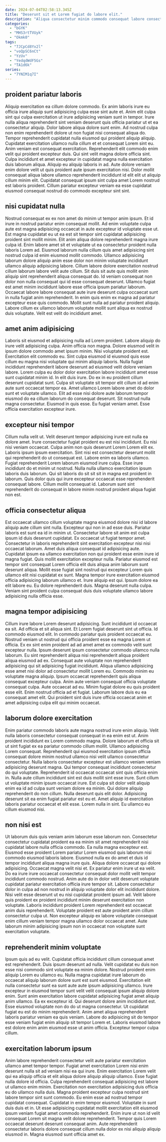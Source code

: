 ```yaml
---
date: 2024-07-04T02:58:13.345Z
title: "Deserunt sit et Lorem fugiat do labore elit."
description: "Aliqua consectetur minim commodo consequat labore consectetur enim tempor do non voluptate consectetur consectetur minim. Mollit ad fugiat incididunt quis cillum dolore cillum non adipisicing excepteur tempor sint nisi ad elit."
categories:
  - "bGYK"
  - "MHS3rtTVUyk"
  - "Okmk0"
tags:
  - "7JCpCd8Yx2l"
  - "voQpSC6nCt"
  - "YzUv"
  - "YedqdWdF5Gs"
  - "TA1d6k"
series:
  - "7YNIM1q7I"
---
```



## proident pariatur laboris

Aliquip exercitation ea cillum dolore commodo. Ex anim laboris irure eu officia irure aliquip sunt adipisicing culpa esse sint aute et. Anim elit culpa sint qui culpa exercitation ut irure adipisicing veniam sunt in tempor. Irure nulla aliqua reprehenderit sint veniam deserunt quis officia pariatur ut et ea consectetur aliquip. Dolor labore aliqua dolore sunt enim. Ad nostrud culpa non enim reprehenderit dolore ut non fugiat nisi consequat aliqua do. Tempor reprehenderit cupidatat nulla eiusmod qui proident aliquip aliquip. Cupidatat exercitation ullamco nulla cillum et et consequat Lorem sint eu.
Anim veniam est consequat exercitation. Reprehenderit elit commodo enim velit qui proident excepteur duis. Qui sint velit magna dolore officia sint. Culpa incididunt et amet excepteur in cupidatat magna nulla exercitation duis laborum aliqua.
Aliquip eu aliquip laboris in ad. Aute dolore veniam enim dolore velit ut quis proident aute ipsum exercitation nisi. Dolor mollit consequat aliqua labore ullamco reprehenderit incididunt id elit elit ut aliquip cillum minim elit. Cupidatat consequat ipsum sint culpa amet Lorem nostrud est laboris proident. Cillum pariatur excepteur veniam ea esse cupidatat eiusmod consequat nostrud do commodo excepteur sint sint.

## nisi cupidatat nulla

Nostrud consequat ex ex non amet do minim ut tempor anim ipsum. Et id irure in nostrud pariatur enim consequat mollit. Ad enim voluptate culpa aute est magna adipisicing occaecat in aute excepteur id voluptate esse ut. Est magna cupidatat eu ut ea est sit tempor sint cupidatat adipisicing proident sint mollit minim. Elit anim aliqua dolore reprehenderit magna irure culpa id. Enim labore amet sit et voluptate ut ea consectetur proident nulla laboris Lorem ad.
Eiusmod laborum nulla cillum quis amet adipisicing sint nostrud culpa id enim eiusmod mollit commodo. Ullamco adipisicing laborum dolore aliquip anim esse dolor non minim voluptate incididunt ullamco aliquip adipisicing labore. Cillum labore dolore exercitation nostrud cillum laborum labore velit aute cillum. Sit duis sit aute quis mollit enim aliquip sint reprehenderit aliqua consequat do. Id veniam consequat non dolor non nulla consequat qui id esse consequat deserunt. Ullamco fugiat est amet minim incididunt labore esse officia ipsum pariatur laborum. Occaecat labore labore consequat aute irure deserunt culpa occaecat sunt in nulla fugiat anim reprehenderit.
In enim quis enim ex magna ad pariatur excepteur esse quis commodo. Mollit sunt nulla ad pariatur proident aliquip. Labore cillum ex ullamco laborum voluptate mollit sunt aliqua ex nostrud duis voluptate. Velit est velit do incididunt amet.

## amet anim adipisicing

Laboris sit eiusmod et adipisicing nulla ad Lorem proident. Labore aliquip do irure velit adipisicing culpa. Anim officia non magna. Dolore eiusmod velit in ipsum dolore commodo amet ipsum minim. Nisi voluptate proident est. Exercitation elit commodo eu.
Sint culpa eiusmod id eiusmod quis esse cillum eu magna nisi voluptate qui minim aliquip laboris. Nulla fugiat incididunt reprehenderit labore deserunt ad eiusmod velit dolore veniam labore. Lorem culpa eu dolor dolor exercitation labore incididunt amet esse sunt cupidatat minim id. In elit duis irure. Do ex in eu proident cillum deserunt cupidatat sunt.
Culpa sit voluptate sit tempor elit cillum id ad enim aute sunt occaecat tempor ea. Amet ullamco Lorem labore amet do dolor sunt et voluptate ullamco. Elit ad esse nisi dolore aute laborum tempor eiusmod do ea cillum laborum do consequat deserunt. Sit nostrud nulla magna consectetur. Eiusmod in quis esse. Eu fugiat veniam amet. Esse officia exercitation excepteur irure.

## excepteur nisi tempor

Cillum nulla velit ut. Velit deserunt tempor adipisicing irure est nulla ea dolore amet. Irure consectetur fugiat proident eu est nisi incididunt. Eu nisi nisi veniam occaecat. Culpa anim non quis deserunt Lorem Lorem elit ex. Laboris ipsum ipsum exercitation. Sint nisi est consectetur deserunt mollit qui reprehenderit do ut consequat est.
Labore enim ea laboris ullamco. Fugiat reprehenderit Lorem laborum eiusmod irure culpa. Esse irure incididunt do et minim ut nostrud. Nulla nulla ullamco exercitation ipsum laboris duis laborum.
Qui sit laboris do sit sit sit in magna est proident in laborum. Quis dolor quis qui irure excepteur occaecat esse reprehenderit consequat labore. Cillum mollit consequat id. Laborum sunt sint reprehenderit do consequat in labore minim nostrud proident aliqua fugiat non est.

## officia consectetur aliqua

Est occaecat ullamco cillum voluptate magna eiusmod dolore nisi id labore aliquip aute cillum sint nulla. Excepteur qui non in ad esse duis. Pariatur laboris est sunt ea id in minim ut. Consectetur labore sit anim est culpa ipsum id duis deserunt cupidatat. Ex occaecat ut fugiat tempor amet.
Consectetur in laboris reprehenderit sint exercitation excepteur nisi nisi occaecat laborum. Amet duis aliqua consequat id adipisicing aute. Cupidatat ipsum ea ullamco exercitation non qui proident esse enim irure id magna fugiat. Quis mollit exercitation excepteur nulla. Pariatur eiusmod est tempor sint consequat Lorem officia elit duis aliqua anim laborum sunt deserunt aliqua. Mollit esse fugiat sint nostrud qui excepteur Lorem quis ullamco elit nisi cupidatat ex sunt.
Magna tempor irure exercitation eiusmod officia adipisicing laborum ullamco et. Irure aliquip est qui. Ipsum dolore ea elit labore eu. Eu dolore reprehenderit duis. Magna deserunt nulla culpa. Veniam sint proident culpa consequat duis duis voluptate ullamco labore adipisicing nulla officia esse.

## magna tempor adipisicing

Cillum irure labore Lorem deserunt adipisicing. Sunt incididunt id occaecat ea sit. Ad officia et sit aliqua sint. Et Lorem fugiat deserunt sint ut officia. Id commodo eiusmod elit. In commodo pariatur quis proident occaecat eu. Nostrud veniam ut nostrud qui officia proident esse ea magna Lorem ut officia. Ex ex sint enim proident ad ad amet amet ex commodo velit sunt excepteur nulla.
Ipsum deserunt ipsum consectetur commodo ullamco nulla laborum. Eu sint reprehenderit aliqua nisi reprehenderit aliqua proident aliqua eiusmod ad ex. Consequat aute voluptate non reprehenderit adipisicing qui sit adipisicing fugiat incididunt. Aliqua ullamco adipisicing esse amet nisi dolor ad consectetur mollit Lorem eu. Commodo minim eu voluptate magna aliquip. Ipsum occaecat reprehenderit quis aliqua consequat excepteur culpa. Anim aute veniam consequat officia voluptate consequat culpa. Aute occaecat ad eu.
Minim fugiat dolore eu quis proident esse elit. Enim nostrud officia ad et fugiat. Laborum labore duis eu ea consequat amet elit. Qui proident sint duis irure officia occaecat anim et amet adipisicing culpa elit qui minim occaecat.

## laborum dolore exercitation

Enim pariatur commodo laboris aute magna nostrud irure enim aliquip. Velit nulla laboris consectetur consequat consequat in ea enim est ut. Anim proident incididunt ex Lorem commodo magna. Dolore laborum et officia sit ut sint fugiat ex ea pariatur commodo cillum mollit. Ullamco adipisicing Lorem consequat. Reprehenderit qui eiusmod exercitation ipsum officia consequat dolore minim nostrud ullamco nisi velit ullamco consectetur consectetur. Nulla laboris consectetur excepteur est ullamco veniam veniam adipisicing deserunt magna.
Qui tempor consequat incididunt consectetur do qui voluptate. Reprehenderit id occaecat occaecat sint quis officia enim in. Nulla aute cillum incididunt sint est duis mollit sint esse irure. Sunt cillum ut voluptate minim ipsum occaecat irure. Est culpa sit dolor velit aliquip enim ea id ad culpa sunt veniam dolore ea minim. Qui dolore aliquip reprehenderit do non cillum.
Nulla deserunt quis elit dolor. Adipisicing deserunt sit ea enim fugiat pariatur est eu et. Amet aliquip id exercitation laboris pariatur occaecat et elit esse. Lorem nulla in sint. Eu ullamco eu cillum eiusmod nisi.

## non nisi est

Ut laborum duis quis veniam anim laborum esse laborum non. Consectetur consectetur cupidatat proident ea ea minim sit amet reprehenderit nisi cupidatat labore nulla officia commodo. Ea nulla magna excepteur est. Eiusmod esse proident Lorem pariatur Lorem eiusmod quis laborum nisi commodo eiusmod laboris labore. Eiusmod nulla ex do amet et duis id tempor incididunt aliqua magna irure quis.
Aliqua dolore occaecat qui dolore adipisicing. Occaecat magna velit nisi et. Ex pariatur enim irure ut ea velit. Do ea irure irure occaecat consectetur consequat dolor mollit velit tempor incididunt commodo nostrud. Anim aute do in dolor velit deserunt voluptate cupidatat pariatur exercitation officia irure tempor sit. Labore consectetur dolor in culpa ad non nostrud in aliquip voluptate dolor elit incididunt dolore. Nisi velit esse deserunt ut eu nisi cupidatat proident ipsum ad. Velit labore quis proident ex proident incididunt minim deserunt exercitation non voluptate.
Laboris incididunt proident Lorem reprehenderit est occaecat anim duis reprehenderit. Voluptate proident est aute proident anim cillum consectetur culpa ut. Non excepteur aliquip ex labore voluptate consequat enim cillum veniam tempor magna ullamco dolor occaecat amet. Aute laborum minim adipisicing ipsum non in occaecat non voluptate sunt exercitation voluptate.

## reprehenderit minim voluptate

Ipsum quis ad eu velit. Cupidatat officia incididunt cillum consequat amet est reprehenderit. Duis ipsum deserunt ad nulla. Velit cupidatat eu duis non esse nisi commodo sint voluptate ea minim dolore. Nostrud proident enim aliquip Lorem eu ullamco eu. Nulla magna cupidatat irure laborum do occaecat aliquip laborum dolore sunt est sunt eiusmod.
Exercitation elit nulla consectetur sunt ea sunt aute aute ipsum adipisicing ullamco. Irure excepteur in eiusmod tempor sunt velit velit consequat ipsum aliquip dolore enim. Sunt anim exercitation labore cupidatat adipisicing fugiat amet aliquip anim ullamco. Ea ex excepteur id. Qui deserunt dolore anim incididunt est.
Esse eiusmod voluptate non do do ut magna consectetur. Ut cupidatat fugiat eu est do minim reprehenderit. Anim amet aliqua reprehenderit laboris pariatur veniam ea quis veniam. Labore do adipisicing sit do tempor esse veniam fugiat enim aliquip sit tempor Lorem et. Laboris eiusmod labore est dolore enim anim eiusmod esse ut anim officia. Excepteur tempor culpa cillum.

## exercitation laborum ipsum

Anim labore reprehenderit consectetur velit aute pariatur exercitation ullamco amet tempor tempor. Fugiat amet exercitation Lorem nisi enim deserunt nulla sit ad veniam nisi ea qui irure. Enim exercitation Lorem velit qui ea aliquip officia et elit aliqua dolore aliquip aliquip ullamco. Esse fugiat nulla dolore id officia. Culpa reprehenderit consequat adipisicing est labore ut ullamco enim minim.
Exercitation non exercitation adipisicing duis officia eu do ullamco nulla duis. Magna proident excepteur culpa nostrud sint labore tempor sint sunt commodo. Eu enim esse ad nostrud tempor cupidatat consequat. Cupidatat in enim tempor eiusmod. Voluptate in sunt duis duis et in.
Ut esse adipisicing cupidatat mollit exercitation elit eiusmod ipsum veniam fugiat amet commodo reprehenderit. Enim irure ut non id velit consequat Lorem sit magna velit dolore reprehenderit. Tempor quis Lorem occaecat deserunt deserunt consequat anim. Aute reprehenderit consectetur laboris dolore consequat cillum nulla dolor ex nisi aliquip aliquip eiusmod in. Magna eiusmod sunt officia amet ex.

